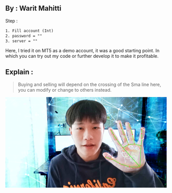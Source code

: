 ## By : Warit Mahitti 

Step :
```
1. Fill account (Int)
2. password = "" 
3. server = ""
```

Here, I tried it on MT5 as a demo account, it was a good starting point. In which you can try out my code or further develop it to make it profitable.

## Explain :
>Buying and selling will depend on the crossing of the Sma line here, you can modify or change to others instead.

![This is an image](https://github.com/JameWM/Hand-Tracking-Raspi4/blob/main/Img.png)
